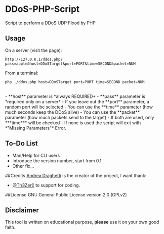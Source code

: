 # DDoS-PHP-Script
Script to perform a DDoS UDP Flood by PHP

## Usage

On a server (visit the page):

`http://127.0.0.1/ddos.php?pass=apple&host=DDoSTarget&port=PORT&time=SECOND&packet=NUM`

From a terminal:

`php ./ddos.php host=DDoSTarget port=PORT time=SECOND packet=NUM`

<br>
- **host** parameter is *always REQUIRED*
- **pass** parameter is *required only on a server*
- If you leave out the **port** parameter, a random port will be selected
- You can use the **time** parameter (how much seconds keep the DDoS alive) 
- You can use the **packet** parameter (how much packets send to the target)
   - If both are used, only ***time*** will be checked
   - If none is used the script will exit with *"Missing Parameters"* Error.

## To-Do List
- Man/Help for CLI users
- Introduce the version number, start from 0.1
- Other fix...
   
##Credits
[Andrea Draghetti](https://twitter.com/AndreaDraghetti) is the creator of the project, I want thank:
* [@Th3Zer0](https://twitter.com/Th3Zer0) to support for coding.

##License
GNU General Public License version 2.0 (GPLv2)


## Disclaimer

This tool is written on educational purpose, **please** use it on your own good faith.
